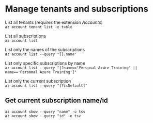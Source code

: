 # Manage tenants and subscriptions

List all tenants (requires the extension _Accounts_)\
`az account tenant list -o table`

List all subscriptions \
`az account list`

List only the names of the subscriptions \
`az account list --query "[].name"`

List only specific subscriptions by name \
`az account list --query "[?name=='Personal Azure Training' || name=='Personal Azure Training']"`

List only the current subscription \
`az account list --query "[?isDefault]"`

## Get current subscription name/id

```shell
az account show --query "name" -o tsv
az account show --query "id" -o tsv
```